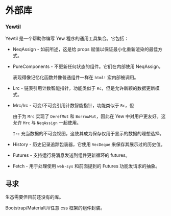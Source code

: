# 外部库

### Yewtil

Yewtil 是一个帮助你编写 Yew 程序的通用工具集合。它包括：

- NeqAssign - 如前所述，这是给 props 赋值以保证最小化重新渲染的最佳方式。

- PureComponents - 不更新任何状态的组件。它们在内部使用 NeqAssign，

    表现得像记忆化函数并像普通组件一样在 `html!` 宏内部被调用。

- Lrc - 链表引用计数智能指针，功能类似于 `Rc`，但是允许新颖的数据更新模式。

- Mrc/Irc - 可变/不可变引用计数智能指针，功能类似于 `Rc`，但

    由于为 `Mrc` 实现了 `DerefMut` 和 `BorrowMut`，因此在 Yew 中对用户更友好。这允许 `Mrc` 与 <code>NeqAssign</code> 一起使用。

    <code>Irc</code> 充当数据的不可变视图，这使其成为保存仅用于显示的数据的理想选择。

- History - 历史记录追踪包装器，它使用 `VecDeque` 来保存其展示过的历史值。

- Futures - 支持运行将消息发送到组件更新循环的 futures。

- Fetch - 用于处理使用 `web-sys` 和前面提到的 Futures 功能发请求的抽象。

## 寻求

生态需要但目前还没有的库。

Bootstrap/MaterialUi/任意 css 框架的组件封装。
